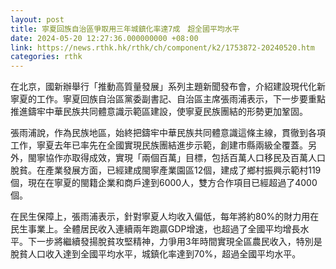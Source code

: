 ```yaml
---
layout: post
title: 寧夏回族自治區爭取用三年城鎮化率達7成　超全國平均水平
date: 2024-05-20 12:27:36.000000000 +08:00
link: https://news.rthk.hk/rthk/ch/component/k2/1753872-20240520.htm
categories: rthk
---
```


在北京，國新辦舉行「推動高質量發展」系列主題新聞發布會，介紹建設現代化新寧夏的工作。寧夏回族自治區黨委副書記、自治區主席張雨浦表示，下一步要重點推進鑄牢中華民族共同體意識示範區建設，使寧夏民族團結的形勢更加鞏固。

張雨浦說，作為民族地區，始終把鑄牢中華民族共同體意識這條主線，貫徹到各項工作，寧夏去年已率先在全國實現民族團結進步示範，創建市縣兩級全覆蓋。另外，閩寧協作亦取得成效，實現「兩個百萬」目標，包括百萬人口移民及百萬人口脫貧。在產業發展方面，已經建成閩寧產業園區12個，建成了鄉村振興示範村119個，現在在寧夏的閩籍企業和商戶達到6000人，雙方合作項目已經超過了4000個。

在民生保障上，張雨浦表示，針對寧夏人均收入偏低，每年將約80%的財力用在民生事業上。全體居民收入連續兩年跑贏GDP增速，也超過了全國平均增長水平。下一步將繼續發揚脫貧攻堅精神，力爭用3年時間實現全區農民收入，特別是脫貧人口收入達到全國平均水平，城鎮化率達到70%，超過全國平均水平。
